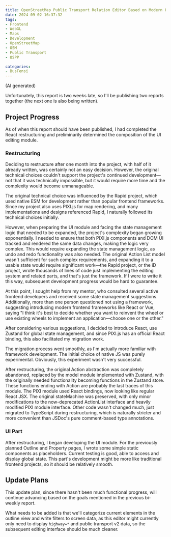 ```yaml
---
title: OpenStreetMap Public Transport Relation Editor Based on Modern Frontend Tech Stack - Weekly Report#3
date: 2024-09-02 16:37:32
tags:
- Frontend
- WebGL
- Maps
- Development
- OpenStreetMap
- OSM
- Public Transport
- OSPP

categories:
- BusFensi
---
```


(AI generated)

Unfortunately, this report is two weeks late, so I'll be publishing two reports together (the next one is also being written).

## Project Progress

As of when this report should have been published, I had completed the React restructuring and preliminarily determined the composition of the UI editing module.

### Restructuring

Deciding to restructure after one month into the project, with half of it already written, was certainly not an easy decision. However, the original technical choices couldn't support the project's continued development—not that it was technically impossible, but it would require more time and the complexity would become unmanageable.

The original technical choice was influenced by the Rapid project, which used native ESM for development rather than popular frontend frameworks. Since my project also uses PIXI.js for map rendering, and many implementations and designs referenced Rapid, I naturally followed its technical choices initially.

However, when preparing the UI module and facing the state management logic that needed to be expanded, the project's complexity began growing exponentially. I needed to ensure that both PIXI.js components and DOM UI tracked and rendered the same data changes, making the logic very complex. This would require expanding the state management logic, as undo and redo functionality was also needed. The original Action List model wasn't sufficient for such complex requirements, and expanding it to a usable state would require significant work—the Rapid project, or the iD project, wrote thousands of lines of code just implementing the editing system and related parts, and that's just the framework. If I were to write it this way, subsequent development progress would be hard to guarantee.

At this point, I sought help from my mentor, who consulted several active frontend developers and received some state management suggestions. Additionally, more than one person questioned not using a framework, suggesting introducing modern frontend frameworks like React or Vue, saying "I think it's best to decide whether you want to reinvent the wheel or use existing wheels to implement an application—choose one or the other."

After considering various suggestions, I decided to introduce React, use Zustand for global state management, and since PIXI.js has an official React binding, this also facilitated my migration work.

The migration process went smoothly, as I'm actually more familiar with framework development. The initial choice of native JS was purely experimental. Obviously, this experiment wasn't very successful.

After restructuring, the original Action abstraction was completely abandoned, replaced by the model module implemented with Zustand, with the originally needed functionality becoming functions in the Zustand store. These functions ending with Action are probably the last traces of this module. The PIXI module used React bindings, now looking like regular React JSX. The original stateMachine was preserved, with only minor modifications to the now-deprecated ActionList interface and heavily modified PIXI module interface. Other code wasn't changed much, just migrated to TypeScript during restructuring, which is naturally stricter and more convenient than JSDoc's pure comment-based type annotations.

### UI Part

After restructuring, I began developing the UI module. For the previously planned Outline and Property pages, I wrote some simple static components as placeholders. Current testing is good, able to access and display global state. This part's development might be more like traditional frontend projects, so it should be relatively smooth.

## Update Plans

This update plan, since there hasn't been much functional progress, will continue advancing based on the goals mentioned in the previous bi-weekly report.

What needs to be added is that we'll categorize current elements in the outline view and write filters to screen data, as this editor might currently only need to display `highway=*` and public transport v2 data, so the subsequent editing interface should be much cleaner.
